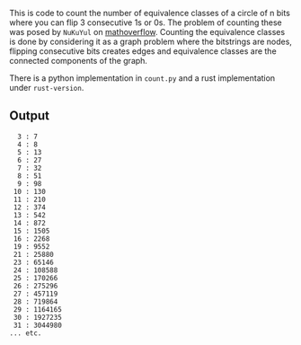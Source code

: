 This is code to count the number of equivalence classes of a circle of n bits
where you can flip 3 consecutive 1s or 0s. The problem of counting these was
posed by `NuKuYul` on [mathoverflow][1]. Counting the equivalence classes is
done by considering it as a graph problem where the bitstrings are nodes,
flipping consecutive bits creates edges and equivalence classes are the
connected components of the graph.

There is a python implementation in `count.py` and a rust implementation under
`rust-version`.

## Output
```
  3 : 7
  4 : 8
  5 : 13
  6 : 27
  7 : 32
  8 : 51
  9 : 98
 10 : 130
 11 : 210
 12 : 374
 13 : 542
 14 : 872
 15 : 1505
 16 : 2268
 19 : 9552
 21 : 25880
 23 : 65146
 24 : 108588
 25 : 170266
 26 : 275296
 27 : 457119
 28 : 719864
 29 : 1164165
 30 : 1927235
 31 : 3044980
... etc.
```

[1]: https://mathoverflow.net/questions/357250